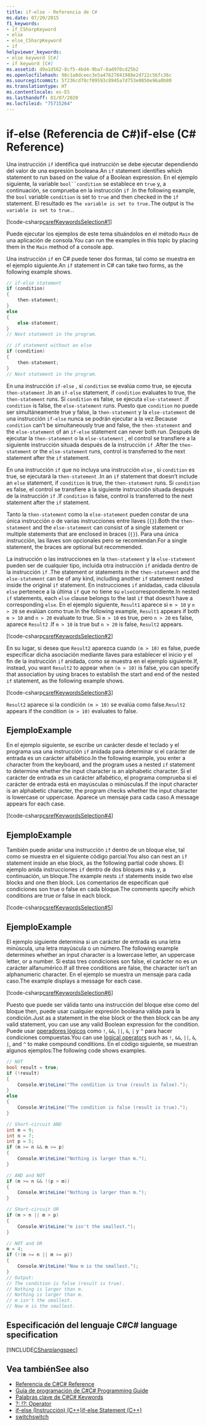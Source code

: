 ```yaml
---
title: if-else - Referencia de C#
ms.date: 07/20/2015
f1_keywords:
- if_CSharpKeyword
- else
- else_CSharpKeyword
- if
helpviewer_keywords:
- else keyword [C#]
- if keyword [C#]
ms.assetid: d9a1d562-8cf5-4bd4-9ba7-8ad970cd25b2
ms.openlocfilehash: 98c1a8dceec3e5a47627841988e2d722c56fc36c
ms.sourcegitcommit: 5f236cd78cf09593c8945a7d753e0850e96a0b80
ms.translationtype: HT
ms.contentlocale: es-ES
ms.lasthandoff: 01/07/2020
ms.locfileid: "75715264"
---
```

# <a name="if-else-c-reference"></a><span data-ttu-id="f8545-102">if-else (Referencia de C#)</span><span class="sxs-lookup"><span data-stu-id="f8545-102">if-else (C# Reference)</span></span>

<span data-ttu-id="f8545-103">Una instrucción `if` identifica qué instrucción se debe ejecutar dependiendo del valor de una expresión booleana.</span><span class="sxs-lookup"><span data-stu-id="f8545-103">An `if` statement identifies which statement to run based on the value of a Boolean expression.</span></span> <span data-ttu-id="f8545-104">En el ejemplo siguiente, la variable `bool``condition` se establece en `true` y, a continuación, se comprueba en la instrucción `if` .</span><span class="sxs-lookup"><span data-stu-id="f8545-104">In the following example, the `bool` variable `condition` is set to `true` and then checked in the `if` statement.</span></span> <span data-ttu-id="f8545-105">El resultado es `The variable is set to true.`</span><span class="sxs-lookup"><span data-stu-id="f8545-105">The output is `The variable is set to true.`.</span></span>

[!code-csharp[csrefKeywordsSelection#1](~/samples/snippets/csharp/VS_Snippets_VBCSharp/csrefKeywordsSelection/CS/csrefKeywordsSelection.cs#1)]

<span data-ttu-id="f8545-106">Puede ejecutar los ejemplos de este tema situándolos en el método `Main` de una aplicación de consola.</span><span class="sxs-lookup"><span data-stu-id="f8545-106">You can run the examples in this topic by placing them in the `Main` method of a console app.</span></span>

<span data-ttu-id="f8545-107">Una instrucción `if` en C# puede tener dos formas, tal como se muestra en el ejemplo siguiente.</span><span class="sxs-lookup"><span data-stu-id="f8545-107">An `if` statement in C# can take two forms, as the following example shows.</span></span>

```csharp
// if-else statement
if (condition)
{
    then-statement;
}
else
{
    else-statement;
}
// Next statement in the program.

// if statement without an else
if (condition)
{
    then-statement;
}
// Next statement in the program.
```

<span data-ttu-id="f8545-108">En una instrucción `if-else` , si `condition` se evalúa como true, se ejecuta `then-statement` .</span><span class="sxs-lookup"><span data-stu-id="f8545-108">In an `if-else` statement, if `condition` evaluates to true, the `then-statement` runs.</span></span> <span data-ttu-id="f8545-109">Si `condition` es false, se ejecuta `else-statement` .</span><span class="sxs-lookup"><span data-stu-id="f8545-109">If `condition` is false, the `else-statement` runs.</span></span> <span data-ttu-id="f8545-110">Puesto que `condition` no puede ser simultáneamente true y false, la `then-statement` y la `else-statement` de una instrucción `if-else` nunca se podrán ejecutar a la vez.</span><span class="sxs-lookup"><span data-stu-id="f8545-110">Because `condition` can’t be simultaneously true and false, the `then-statement` and the `else-statement` of an `if-else` statement can never both run.</span></span> <span data-ttu-id="f8545-111">Después de ejecutar la `then-statement` o la `else-statement` , el control se transfiere a la siguiente instrucción situada después de la instrucción `if` .</span><span class="sxs-lookup"><span data-stu-id="f8545-111">After the `then-statement` or the `else-statement` runs, control is transferred to the next statement after the `if` statement.</span></span>

<span data-ttu-id="f8545-112">En una instrucción `if` que no incluya una instrucción `else` , si `condition` es true, se ejecutará la `then-statement` .</span><span class="sxs-lookup"><span data-stu-id="f8545-112">In an `if` statement that doesn’t include an `else` statement, if `condition` is true, the `then-statement` runs.</span></span> <span data-ttu-id="f8545-113">Si `condition` es false, el control se transfiere a la siguiente instrucción situada después de la instrucción `if` .</span><span class="sxs-lookup"><span data-stu-id="f8545-113">If `condition` is false, control is transferred to the next statement after the `if` statement.</span></span>

<span data-ttu-id="f8545-114">Tanto la `then-statement` como la `else-statement` pueden constar de una única instrucción o de varias instrucciones entre llaves (`{}`).</span><span class="sxs-lookup"><span data-stu-id="f8545-114">Both the `then-statement` and the `else-statement` can consist of a single statement or multiple statements that are enclosed in braces (`{}`).</span></span> <span data-ttu-id="f8545-115">Para una única instrucción, las llaves son opcionales pero se recomiendan.</span><span class="sxs-lookup"><span data-stu-id="f8545-115">For a single statement, the braces are optional but recommended.</span></span>

<span data-ttu-id="f8545-116">La instrucción o las instrucciones en la `then-statement` y la `else-statement` pueden ser de cualquier tipo, incluida otra instrucción `if` anidada dentro de la instrucción `if` .</span><span class="sxs-lookup"><span data-stu-id="f8545-116">The statement or statements in the `then-statement` and the `else-statement` can be of any kind, including another `if` statement nested inside the original `if` statement.</span></span> <span data-ttu-id="f8545-117">En instrucciones `if` anidadas, cada cláusula `else` pertenece a la última `if` que no tiene su `else`correspondiente.</span><span class="sxs-lookup"><span data-stu-id="f8545-117">In nested `if` statements, each `else` clause belongs to the last `if` that doesn’t have a corresponding `else`.</span></span> <span data-ttu-id="f8545-118">En el ejemplo siguiente, `Result1` aparece si `m > 10` y `n > 20` se evalúan como true.</span><span class="sxs-lookup"><span data-stu-id="f8545-118">In the following example, `Result1` appears if both `m > 10` and `n > 20` evaluate to true.</span></span> <span data-ttu-id="f8545-119">Si `m > 10` es true, pero `n > 20` es false, aparece `Result2` .</span><span class="sxs-lookup"><span data-stu-id="f8545-119">If `m > 10` is true but `n > 20` is false, `Result2` appears.</span></span>

[!code-csharp[csrefKeywordsSelection#2](~/samples/snippets/csharp/VS_Snippets_VBCSharp/csrefKeywordsSelection/CS/csrefKeywordsSelection.cs#2)]

<span data-ttu-id="f8545-120">En su lugar, si desea que `Result2` aparezca cuando `(m > 10)` es false, puede especificar dicha asociación mediante llaves para establecer el inicio y el fin de la instrucción `if` anidada, como se muestra en el ejemplo siguiente.</span><span class="sxs-lookup"><span data-stu-id="f8545-120">If, instead, you want `Result2` to appear when `(m > 10)` is false, you can specify that association by using braces to establish the start and end of the nested `if` statement, as the following example shows.</span></span>

[!code-csharp[csrefKeywordsSelection#3](~/samples/snippets/csharp/VS_Snippets_VBCSharp/csrefKeywordsSelection/CS/csrefKeywordsSelection.cs#3)]

<span data-ttu-id="f8545-121">`Result2` aparece si la condición `(m > 10)` se evalúa como false.</span><span class="sxs-lookup"><span data-stu-id="f8545-121">`Result2` appears if the condition `(m > 10)` evaluates to false.</span></span>

## <a name="example"></a><span data-ttu-id="f8545-122">Ejemplo</span><span class="sxs-lookup"><span data-stu-id="f8545-122">Example</span></span>

<span data-ttu-id="f8545-123">En el ejemplo siguiente, se escribe un carácter desde el teclado y el programa usa una instrucción `if` anidada para determinar si el carácter de entrada es un carácter alfabético.</span><span class="sxs-lookup"><span data-stu-id="f8545-123">In the following example, you enter a character from the keyboard, and the program uses a nested `if` statement to determine whether the input character is an alphabetic character.</span></span> <span data-ttu-id="f8545-124">Si el carácter de entrada es un carácter alfabético, el programa comprueba si el carácter de entrada está en mayúsculas o minúsculas.</span><span class="sxs-lookup"><span data-stu-id="f8545-124">If the input character is an alphabetic character, the program checks whether the input character is lowercase or uppercase.</span></span> <span data-ttu-id="f8545-125">Aparece un mensaje para cada caso.</span><span class="sxs-lookup"><span data-stu-id="f8545-125">A message appears for each case.</span></span>

[!code-csharp[csrefKeywordsSelection#4](~/samples/snippets/csharp/VS_Snippets_VBCSharp/csrefKeywordsSelection/CS/csrefKeywordsSelection.cs#4)]

## <a name="example"></a><span data-ttu-id="f8545-126">Ejemplo</span><span class="sxs-lookup"><span data-stu-id="f8545-126">Example</span></span>

<span data-ttu-id="f8545-127">También puede anidar una instrucción `if` dentro de un bloque else, tal como se muestra en el siguiente código parcial.</span><span class="sxs-lookup"><span data-stu-id="f8545-127">You also can nest an `if` statement inside an else block, as the following partial code shows.</span></span> <span data-ttu-id="f8545-128">El ejemplo anida instrucciones `if` dentro de dos bloques más y, a continuación, un bloque.</span><span class="sxs-lookup"><span data-stu-id="f8545-128">The example nests `if` statements inside two else blocks and one then block.</span></span> <span data-ttu-id="f8545-129">Los comentarios de especifican qué condiciones son true o false en cada bloque.</span><span class="sxs-lookup"><span data-stu-id="f8545-129">The comments specify which conditions are true or false in each block.</span></span>

[!code-csharp[csrefKeywordsSelection#5](~/samples/snippets/csharp/VS_Snippets_VBCSharp/csrefKeywordsSelection/CS/csrefKeywordsSelection.cs#5)]

## <a name="example"></a><span data-ttu-id="f8545-130">Ejemplo</span><span class="sxs-lookup"><span data-stu-id="f8545-130">Example</span></span>

<span data-ttu-id="f8545-131">El ejemplo siguiente determina si un carácter de entrada es una letra minúscula, una letra mayúscula o un número.</span><span class="sxs-lookup"><span data-stu-id="f8545-131">The following example determines whether an input character is a lowercase letter, an uppercase letter, or a number.</span></span> <span data-ttu-id="f8545-132">Si estas tres condiciones son false, el carácter no es un carácter alfanumérico.</span><span class="sxs-lookup"><span data-stu-id="f8545-132">If all three conditions are false, the character isn’t an alphanumeric character.</span></span> <span data-ttu-id="f8545-133">En el ejemplo se muestra un mensaje para cada caso.</span><span class="sxs-lookup"><span data-stu-id="f8545-133">The example displays a message for each case.</span></span>

[!code-csharp[csrefKeywordsSelection#6](~/samples/snippets/csharp/VS_Snippets_VBCSharp/csrefKeywordsSelection/CS/csrefKeywordsSelection.cs#6)]

<span data-ttu-id="f8545-134">Puesto que puede ser válida tanto una instrucción del bloque else como del bloque then, puede usar cualquier expresión booleana válida para la condición.</span><span class="sxs-lookup"><span data-stu-id="f8545-134">Just as a statement in the else block or the then block can be any valid statement, you can use any valid Boolean expression for the condition.</span></span> <span data-ttu-id="f8545-135">Puede usar [operadores lógicos](../operators/boolean-logical-operators.md) como `!`, `&&`, `||`, `&`, `|` y `^` para hacer condiciones compuestas.</span><span class="sxs-lookup"><span data-stu-id="f8545-135">You can use [logical operators](../operators/boolean-logical-operators.md) such as `!`, `&&`, `||`, `&`, `|`, and `^` to make compound conditions.</span></span> <span data-ttu-id="f8545-136">En el código siguiente, se muestran algunos ejemplos:</span><span class="sxs-lookup"><span data-stu-id="f8545-136">The following code shows examples.</span></span>

```csharp
// NOT
bool result = true;
if (!result)
{
    Console.WriteLine("The condition is true (result is false).");
}
else
{
    Console.WriteLine("The condition is false (result is true).");
}

// Short-circuit AND
int m = 9;
int n = 7;
int p = 5;
if (m >= n && m >= p)
{
    Console.WriteLine("Nothing is larger than m.");
}

// AND and NOT
if (m >= n && !(p > m))
{
    Console.WriteLine("Nothing is larger than m.");
}

// Short-circuit OR
if (m > n || m > p)
{
    Console.WriteLine("m isn't the smallest.");
}

// NOT and OR
m = 4;
if (!(m >= n || m >= p))
{
    Console.WriteLine("Now m is the smallest.");
}
// Output:
// The condition is false (result is true).
// Nothing is larger than m.
// Nothing is larger than m.
// m isn't the smallest.
// Now m is the smallest.
```

## <a name="c-language-specification"></a><span data-ttu-id="f8545-137">Especificación del lenguaje C#</span><span class="sxs-lookup"><span data-stu-id="f8545-137">C# language specification</span></span>

[!INCLUDE[CSharplangspec](~/includes/csharplangspec-md.md)]

## <a name="see-also"></a><span data-ttu-id="f8545-138">Vea también</span><span class="sxs-lookup"><span data-stu-id="f8545-138">See also</span></span>

- [<span data-ttu-id="f8545-139">Referencia de C#</span><span class="sxs-lookup"><span data-stu-id="f8545-139">C# Reference</span></span>](../index.md)
- [<span data-ttu-id="f8545-140">Guía de programación de C#</span><span class="sxs-lookup"><span data-stu-id="f8545-140">C# Programming Guide</span></span>](../../programming-guide/index.md)
- [<span data-ttu-id="f8545-141">Palabras clave de C#</span><span class="sxs-lookup"><span data-stu-id="f8545-141">C# Keywords</span></span>](index.md)
- [<span data-ttu-id="f8545-142">?: !</span><span class="sxs-lookup"><span data-stu-id="f8545-142">?: Operator</span></span>](../operators/conditional-operator.md)
- [<span data-ttu-id="f8545-143">if-else (Instrucción) (C++)</span><span class="sxs-lookup"><span data-stu-id="f8545-143">if-else Statement (C++)</span></span>](/cpp/cpp/if-else-statement-cpp)
- [<span data-ttu-id="f8545-144">switch</span><span class="sxs-lookup"><span data-stu-id="f8545-144">switch</span></span>](switch.md)
